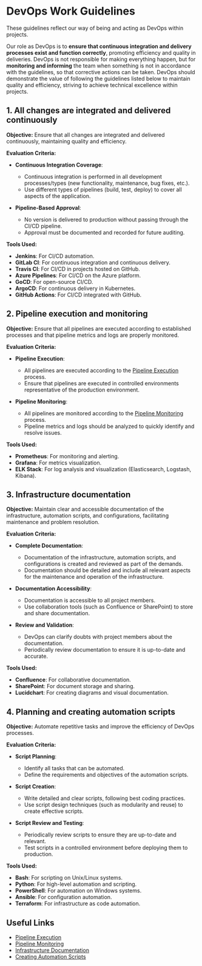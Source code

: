 # DevOps Work Guidelines

These guidelines reflect our way of being and acting as DevOps within projects.

Our role as DevOps is to **ensure that continuous integration and delivery processes exist and function correctly**, promoting efficiency and quality in deliveries. DevOps is not responsible for making everything happen, but for **monitoring and informing** the team when something is not in accordance with the guidelines, so that corrective actions can be taken. DevOps should demonstrate the value of following the guidelines listed below to maintain quality and efficiency, striving to achieve technical excellence within projects.

## 1. All changes are integrated and delivered continuously

**Objective:**
Ensure that all changes are integrated and delivered continuously, maintaining quality and efficiency.

**Evaluation Criteria:**

- **Continuous Integration Coverage**:
  - Continuous integration is performed in all development processes/types (new functionality, maintenance, bug fixes, etc.).
  - Use different types of pipelines (build, test, deploy) to cover all aspects of the application.

- **Pipeline-Based Approval**:
  - No version is delivered to production without passing through the CI/CD pipeline.
  - Approval must be documented and recorded for future auditing.

**Tools Used:**
- **Jenkins**: For CI/CD automation.
- **GitLab CI**: For continuous integration and continuous delivery.
- **Travis CI**: For CI/CD in projects hosted on GitHub.
- **Azure Pipelines**: For CI/CD on the Azure platform.
- **GoCD**: For open-source CI/CD.
- **ArgoCD**: For continuous delivery in Kubernetes.
- **GitHub Actions**: For CI/CD integrated with GitHub.

## 2. Pipeline execution and monitoring

**Objective:**
Ensure that all pipelines are executed according to established processes and that pipeline metrics and logs are properly monitored.

**Evaluation Criteria:**

- **Pipeline Execution**:
  - All pipelines are executed according to the [Pipeline Execution](./work%20processes/4-pipeline-execution.md) process.
  - Ensure that pipelines are executed in controlled environments representative of the production environment.

- **Pipeline Monitoring**:
  - All pipelines are monitored according to the [Pipeline Monitoring](./work%20processes/5-pipeline-monitoring.md) process.
  - Pipeline metrics and logs should be analyzed to quickly identify and resolve issues.

**Tools Used:**
- **Prometheus**: For monitoring and alerting.
- **Grafana**: For metrics visualization.
- **ELK Stack**: For log analysis and visualization (Elasticsearch, Logstash, Kibana).

## 3. Infrastructure documentation

**Objective:**
Maintain clear and accessible documentation of the infrastructure, automation scripts, and configurations, facilitating maintenance and problem resolution.

**Evaluation Criteria:**

- **Complete Documentation**:
  - Documentation of the infrastructure, automation scripts, and configurations is created and reviewed as part of the demands.
  - Documentation should be detailed and include all relevant aspects for the maintenance and operation of the infrastructure.

- **Documentation Accessibility**:
  - Documentation is accessible to all project members.
  - Use collaboration tools (such as Confluence or SharePoint) to store and share documentation.

- **Review and Validation**:
  - DevOps can clarify doubts with project members about the documentation.
  - Periodically review documentation to ensure it is up-to-date and accurate.

**Tools Used:**
- **Confluence**: For collaborative documentation.
- **SharePoint**: For document storage and sharing.
- **Lucidchart**: For creating diagrams and visual documentation.

## 4. Planning and creating automation scripts

**Objective:**
Automate repetitive tasks and improve the efficiency of DevOps processes.

**Evaluation Criteria:**

- **Script Planning**:
  - Identify all tasks that can be automated.
  - Define the requirements and objectives of the automation scripts.

- **Script Creation**:
  - Write detailed and clear scripts, following best coding practices.
  - Use script design techniques (such as modularity and reuse) to create effective scripts.

- **Script Review and Testing**:
  - Periodically review scripts to ensure they are up-to-date and relevant.
  - Test scripts in a controlled environment before deploying them to production.

**Tools Used:**
- **Bash**: For scripting on Unix/Linux systems.
- **Python**: For high-level automation and scripting.
- **PowerShell**: For automation on Windows systems.
- **Ansible**: For configuration automation.
- **Terraform**: For infrastructure as code automation.

## Useful Links

- [Pipeline Execution](./work%20processes/4-pipeline-execution.md)
- [Pipeline Monitoring](./work%20processes/5-pipeline-monitoring.md)
- [Infrastructure Documentation](./documentation/infrastructure.md)
- [Creating Automation Scripts](./work%20processes/6-script-creation.md)